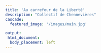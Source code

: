 ```yaml
---
title: 'Au carrefour de la Liberté'
description: "Collectif de Chennevières"
cascade:
  featured_image: '/images/main.jpg'

output:
 html_document:
  body_placement: left
---
```

